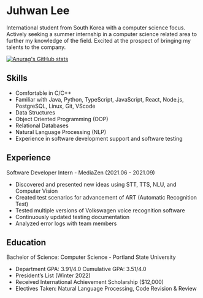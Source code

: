 # Juhwan Lee

International student from South Korea with a computer science focus. Actively seeking a summer internship in a computer science related area to further my knowledge of the field. Excited at the prospect of bringing my talents to the company.

[![Anurag's GitHub stats](https://github-readme-stats.vercel.app/api?username=juroc95)](https://github.com/anuraghazra/github-readme-stats)

## Skills
- Comfortable in C/C++
- Familiar with Java, Python, TypeScript, JavaScript, React, Node.js, PostgreSQL, Linux, Git, VScode
- Data Structures
- Object Oriented Programming (OOP)
- Relational Databases
- Natural Language Processing (NLP)
- Experience in software development support and software testing

## Experience

Software Developer Intern - MediaZen (2021.06 - 2021.09)
- Discovered and presented new ideas using STT, TTS, NLU, and Computer Vision
- Created test scenarios for advancement of ART (Automatic Recognition Test)
- Tested multiple versions of Volkswagen voice recognition software
- Continuously updated testing documentation
- Analyzed error logs with team members

## Education

Bachelor of Science: Computer Science - Portland State University
- Department GPA: 3.91/4.0  Cumulative GPA: 3.51/4.0
- President’s List (Winter 2022)
- Received International Achievement Scholarship ($12,000)
- Electives Taken: Natural Language Processing, Code Revision & Review
